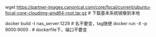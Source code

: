 wget https://partner-images.canonical.com/core/focal/current/ubuntu-focal-core-cloudimg-amd64-root.tar.gz # 下载基本系统镜像到本地

docker build -t nas_server:1229 # 名不要变，tag随便
docker run -it -p 9000:9000 . # dockerfile下，端口不要变
